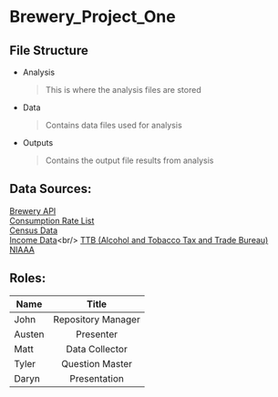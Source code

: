 # Brewery_Project_One

## File Structure
<ul>
  <li>Analysis</li>
    <blockquote>
      This is where the analysis files are stored 
    </blockquote>
  <li>Data</li>
    <blockquote>
      Contains data files used for analysis
    </blockquote>
  <li>Outputs</li>
    <blockquote>
      Contains the output file results from analysis
    </blockquote>
</ul>

## Data Sources:
[Brewery API](https://www.openbrewerydb.org/documentation/)<br/>
[Consumption Rate List](https://beerinfo.com/beer-consumption-by-state-per-capita/)<br/>
[Census Data](https://www.census.gov/popclock/data_tables.php?component=pyramid)<br/>
[Income Data](https://apps.bea.gov/itable/?ReqID=70&step=1&_gl=1*hwmef0*_ga*MjAyODIxNjI2My4xNzEzO[…]k1*_ga_J4698JNNFT*MTcxMzkyMzA1Ny4yLjAuMTcxMzkyMzA1Ny42MC4wLjA.)<br/>
[TTB (Alcohol and Tobacco Tax and Trade Bureau)](https://www.ttb.gov/regulated-commodities/beverage-alcohol/beer/statistics)<br/>
[NIAAA](https://www.niaaa.nih.gov/)

## Roles: 

| Name  | Title               | 
| ----- |:-------------------:| 
|John   | Repository Manager  | 
|Austen | Presenter           | 
|Matt   | Data Collector      |
|Tyler  | Question Master     |
|Daryn  | Presentation        |<br/>|
